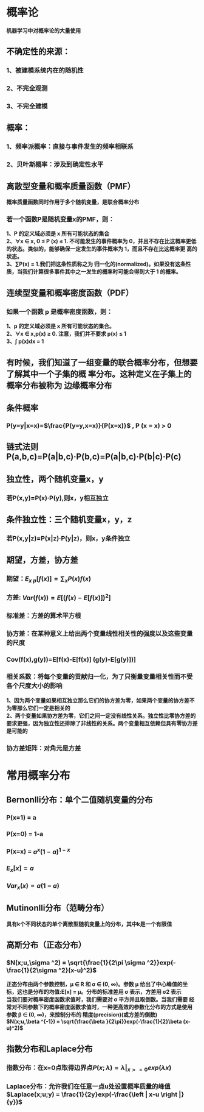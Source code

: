 # 概率论
**机器学习中对概率论的大量使用**
## 不确定性的来源：
### 1、被建模系统内在的随机性
### 2、不完全观测
### 3、不完全建模
## 概率：
### 1、频率派概率：直接与事件发生的频率相联系
### 2、贝叶斯概率：涉及到确定性水平
## 离散型变量和概率质量函数（PMF）
**概率质量函数同时作用于多个随机变量，是联合概率分布**
### 若一个函数P是随机变量x的PMF，则：
**1、P 的定义域必须是 x 所有可能状态的集合  
2、∀x ∈ x, 0 ≤ P (x) ≤ 1. 不可能发生的事件概率为 0，并且不存在比这概率更低 的状态。类似的，能够确保一定发生的事件概率为 1，而且不存在比这概率更 高的状态。  
3、∑P(x) = 1.我们把这条性质称之为 归一化的(normalized)。如果没有这条性质，当我们计算很多事件其中之一发生的概率时可能会得到大于 1 的概率。**  
## 连续型变量和概率密度函数（PDF）
### 如果一个函数 p 是概率密度函数，则：
**1、p 的定义域必须是 x 所有可能状态的集合。  
2、∀x ∈ x,p(x) ≥ 0. 注意，我们并不要求 p(x) ≤ 1  
3、∫ p(x)dx = 1**  
## 有时候，我们知道了一组变量的联合概率分布，但想要了解其中一个子集的概 率分布。这种定义在子集上的概率分布被称为 边缘概率分布
## 条件概率
### P(y=y|x=x)=$\frac{P(y=y,x=x)}{P(x=x)}$ , P (x = x) > 0
## 链式法则 P(a,b,c)=P(a|b,c)·P(b,c)=P(a|b,c)·P(b|c)·P(c)
## 独立性，两个随机变量x，y
### 若P(x,y)=P(x)·P(y),则x，y相互独立
## 条件独立性：三个随机变量x，y，z
### 若P(x,y|z)=P(x|z)·P(y|z)，则x，y条件独立
## 期望，方差，协方差
### 期望：$E_{x~p}[f(x)] = \sum_{x}P(x)f(x)$
### 方差: $Var(f(x)) = E[(f(x)-E[f(x)])^2]$
### 标准差：方差的算术平方根
### 协方差：在某种意义上给出两个变量线性相关性的强度以及这些变量的尺度
### Cov(f(x),g(y))=E[f(x)-E[f(x)] (g(y)-E[g(y)])]
### 相关系数：将每个变量的贡献归一化，为了只衡量变量相关性而不受各个尺度大小的影响
**1、因为两个变量如果相互独立那么它们的协方差为零，如果两个变量的协方差不为零那么它们一定是相关的  
2、两个变量如果协方差为零，它们之间一定没有线性关系。独立性比零协方差的要求更强，因为独立性还排除了非线性的关系。两个变量相互依赖但具有零协方差是可能的**  
### 协方差矩阵：对角元是方差
# 常用概率分布
## Bernonlli分布：单个二值随机变量的分布
### P(x=1) = a
### P(x=0) = 1-a
### P(x=x) = $a^{x}(1-a)^{1-x}$
### $E_{x}[x] = a$
### $Var_{x}(x) = a(1-a)$
## Mutinonlli分布（范畴分布）
**具有k个不同状态的单个离散型随机变量上的分布，其中k是一个有限值**
## 高斯分布（正态分布）
### $N(x;u,\sigma ^2) = \sqrt{\frac{1}{2\pi \sigma ^2}}exp(-\frac{1}{2\sigma ^2}(x-u)^2)$
**正态分布由两个参数控制，μ ∈ R 和 σ ∈ (0, ∞)。参数 μ 给出了中心峰值的坐标，这也是分布的均值:E[x] = μ。分布的标准差用 σ 表示，方差用 σ2 表示**  
**当我们要对概率密度函数求值时，我们需要对 σ 平方并且取倒数。当我们需要 经常对不同参数下的概率密度函数求值时，一种更高效的参数化分布的方式是使用 参数 β ∈ (0, ∞)，来控制分布的 精度(precision)(或方差的倒数)**  
**$N(x;u,\beta ^{-1}) = \sqrt{\frac{\beta }{2\pi}}exp(-\frac{1}{2}\beta (x-u)^2)$**
## 指数分布和Laplace分布
### 指数分布：在x=0点取得边界点$P(x;\lambda)=\lambda |_{x>=0} exp(\lambda x)$
### Laplace分布：允许我们在任意一点u处设置概率质量的峰值$Laplace(x;u;y) = \frac{1}{2y}exp(-\frac{\left | x-u \right |}{y})$
